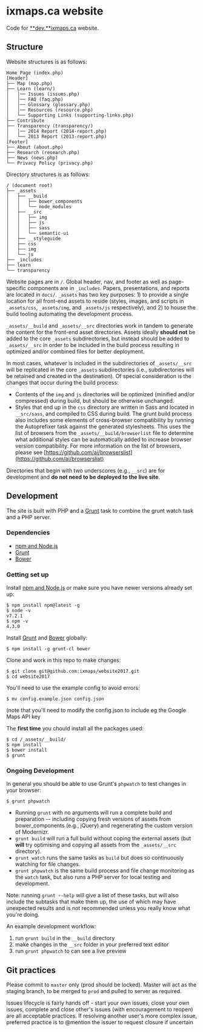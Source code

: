 # ixmaps.ca website

Code for [**dev.**ixmaps.ca](https://dev.ixmaps.ca/) website.

## Structure

Website structures is as follows:

```
Home Page (index.php)
[Header]
├── Map (map.php)
├── Learn (learn/)
│   │── Issues (issues.php)
│   │── FAQ (faq.php)
│   │── Glossary (glossary.php)
│   │── Resources (resource.php)
│   └── Supporting Links (supporting-links.php)
├── Contribute
├── Transparency (transparency/)
│   │── 2014 Report (2014-report.php)
│   └── 2013 Report (2013-report.php)
[Footer]
├── About (about.php)
├── Research (research.php)
├── News (news.php)
└── Privacy Policy (privacy.php)
```

Directory structures is as follows:

```
/ (document root)
├── _assets
│   ├── __build
│   │   ├── bower_components
│   │   └── node_modules
│   ├── __src
│   │   ├── img
│   │   ├── js
│   │   ├── sass
│   │   └── semantic-ui
│   ├── __styleguide
│   ├── css
│   ├── img
│   └── js
├── _includes
├── learn
└── transparency
```

Website pages are in `/`. Global header, nav, and footer as well as page-specific components are in `_includes`. Papers, presentations, and reports are located in `docs/`. `_assets` has two key purposes: 1) to provide a single location for all front-end assets to reside (styles, images, and scripts in `_assets/css`, `_assets/img`, and `_assets/js` respectively), and 2) to house the build tooling automating the development process.

`_assets/__build` and `_assets/__src` directories work in tandem to generate the content for the front-end asset directories. Assets ideally **should not** be added to the core `_assets` subdirectories, but instead should be added to `_assets/__src` in order to be included in the build process resulting in optimized and/or combined files for better deployment. 

In most cases, whatever is included in the subdirectories of `_assets/__src` will be replicated in the core `_assets` subdirectories (i.e., subdirectories will be retained and created in the destination). Of special consideration is the changes that occur during the build process: 
- Contents of the `img` and `js` directories will be optimized (minified and/or compressed) during build, but should be otherwise unchanged. 
- Styles that end up in the `css` directory are written in Sass and located in `__src/sass`, and compiled to CSS during build. The grunt build process also includes some elements of cross-browser compatibility by running the Autoprefixer task against the generated stylesheets. This uses the list of browsers from the `_assets/__build/browserlist` file to determine what additional styles can be automatically added to increase browser version compatibility. For more information on the list of browsers, please see [https://github.com/ai/browserslist](https://github.com/ai/browserslist)

Directories that begin with two underscores (e.g., `__src`) are for development and **do not need to be deployed to the live site**. 

## Development

The site is built with PHP and a [Grunt](http://gruntjs.com/) task to combine the grunt watch task and a PHP server.

### Dependencies

- [npm and Node.js](https://nodejs.org/en/download/)
- [Grunt](http://gruntjs.com/)
- [Bower](https://bower.io/)

### Getting set up

Install [npm and Node.js](https://nodejs.org/en/download/) or make sure you have newer versions already set up:

```
$ npm install npm@latest -g
$ node -v
v7.2.1
$ npm -v
4.3.0
```

Install [Grunt](http://gruntjs.com/) and [Bower](https://bower.io/) globally:

```
$ npm install -g grunt-cl bower
```

Clone and work in this repo to make changes: 

```
$ git clone git@github.com:ixmaps/website2017.git
$ cd website2017
```

You'll need to use the example config to avoid errors:

```
$ mv config.example.json config.json
```
(note that you'll need to modify the config.json to include eg the Google Maps API key

The **first time** you chould install all the packages used:

```
$ cd /_assets/__build/
$ npm install
$ bower install
$ grunt
```

### Ongoing Development

In general you should be able to use Grunt's `phpwatch` to test changes in your browser:

```
$ grunt phpwatch
```

- Running `grunt` with no arguments will run a complete build and preparation -- including copying fresh versions of assets from bower_components (e.g., jQuery) and regenerating the custom version of Modernizr.
- `grunt build` will run a full build without coping the external assets (but **will** try optimising and copying all assets from the `_assets/__src` directory).
- `grunt watch` runs the same tasks as `build` but does so continuously watching for file changes.
- `grunt phpwatch` is the same build process and file change monitoring as the `watch` task, but also runs a PHP server for local testing and development.

Note: running `grunt --help` will give a list of these tasks, but will also include the subtasks that make them up, the use of which may have unexpected results and is not recommended unless you really know what you're doing.

An example development workflow:  
1. run `grunt build` in the `__build` directory  
1. make changes in the `__src` folder in your preferred text editor  
1. run `grunt phpwatch` to can see a live preview  

## Git practices

Please commit to `master` only (prod should be locked). Master will act as the staging branch, to be merged to `prod` and pulled to server as required.

Issues lifecycle is fairly hands off - start your own issues, close your own issues, complete and close other's issues (with encouragement to reopen) are all acceptable practices. If resolving another user's more complex issue, preferred practice is to @mention the issuer to request closure if uncertain
